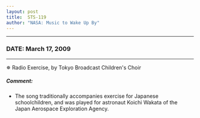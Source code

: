 ```yaml
---
layout: post
title:  STS-119
author: "NASA: Music to Wake Up By"
---
```


----
### DATE: March 17, 2009
----
✵ Radio Exercise, by Tokyo Broadcast Children's Choir

##### Comment:
* The song traditionally accompanies exercise for Japanese schoolchildren, and was played for astronaut Koichi Wakata of the Japan Aerospace Exploration Agency.
